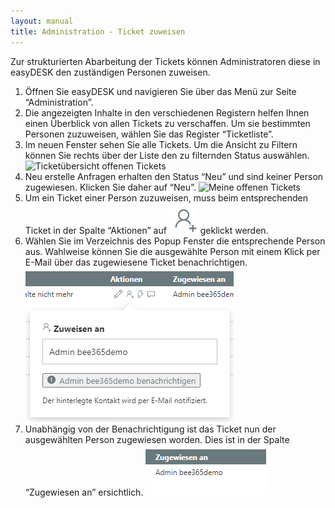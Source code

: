 ```yaml
---
layout: manual
title: Administration - Ticket zuweisen
---
```

Zur strukturierten Abarbeitung der Tickets können Administratoren diese in easyDESK den zuständigen Personen zuweisen.
1. Öffnen Sie easyDESK und navigieren Sie über das Menü zur Seite “Administration”.
2. Die angezeigten Inhalte in den verschiedenen Registern helfen Ihnen einen Überblick von allen Tickets zu verschaffen. Um sie bestimmten Personen zuzuweisen, wählen Sie das Register “Ticketliste”.
3. Im neuen Fenster sehen Sie alle Tickets. Um die Ansicht zu Filtern können Sie rechts über der Liste den zu filternden Status auswählen.
![Ticketübersicht offenen Tickets](/docs/assets/images/beeConnect/beeConnect-easyDESK-TicketsÜbersicht.png)
4. Neu erstelle Anfragen erhalten den Status “Neu” und sind keiner Person zugewiesen. Klicken Sie daher auf “Neu”.
![Meine offenen Tickets](/docs/assets/images/beeConnect/beeConnect-easyDESK-TicketÜbersichtNeu.png)
5. Um ein Ticket einer Person zuzuweisen, muss beim entsprechenden Ticket in der Spalte “Aktionen” auf ![Symbol Person](/docs/assets/images/beeConnect/beeConnect-easyDESK-SymbolPerson.png) geklickt werden.
6. Wählen Sie im Verzeichnis des Popup Fenster die entsprechende Person aus. Wahlweise können Sie die ausgewählte Person mit einem Klick per E-Mail über das zugewiesene Ticket benachrichtigen.
![Zuweisen an](/docs/assets/images/beeConnect/beeConnect-easyDESK-TicketZuweisenAn.png)
7. Unabhängig von der Benachrichtigung ist das Ticket nun der ausgewählten Person zugewiesen worden. Dies ist in der Spalte “Zugewiesen an” ersichtlich.
![Zugewiesen an](/docs/assets/images/beeConnect/beeConnect-easyDESK-TicketZugewiesenAn.png)